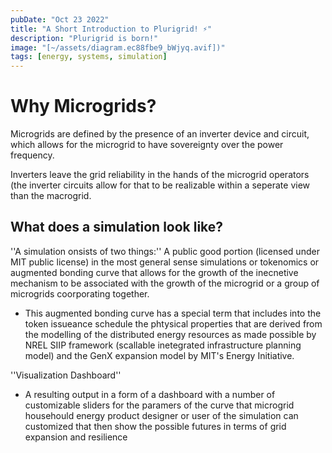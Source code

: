 ```yaml
---
pubDate: "Oct 23 2022"
title: "A Short Introduction to Plurigrid! ⚡️"
description: "Plurigrid is born!"
image: "[~/assets/diagram.ec88fbe9_bWjyq.avif])"
tags: [energy, systems, simulation]
---
```

# Why Microgrids?

Microgrids are defined by the presence of an inverter device and circuit, which allows for the microgrid to have sovereignty over the power frequency. 

Inverters leave the grid reliability in the hands of the microgrid operators (the inverter circuits allow for that to be realizable within a seperate view than the macrogrid. 

## What does a simulation look like?

''A simulation onsists of two things:''
A public good portion (licensed under MIT public license) in the most general sense simulations or tokenomics or augmented bonding curve that allows for the growth of the inecnetive mechanism to be associated with the growth of the microgrid or a group of microgrids coorporating together. 

* This augmented bonding curve has a special term that includes into the token issueance schedule the phtysical properties that are derived from the modelling of the distributed energy resources as made possible by NREL SIIP framework (scallable inetegrated infrastructure planning model) and the GenX expansion model by MIT's Energy Initiative.  

''Visualization Dashboard''
* A resulting output in a form of a dashboard with a number of customizable sliders for the paramers of the curve that microgrid househould energy product designer or user of the simulation can customized that then show the possible futures in terms of grid expansion and resilience  
